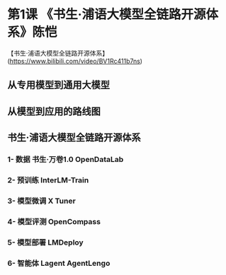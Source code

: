 # 第1课 《书生·浦语大模型全链路开源体系》陈恺   
【书生·浦语大模型全链路开源体系】(https://www.bilibili.com/video/BV1Rc411b7ns)  
## **从专用模型到通用大模型**  
## **从模型到应用的路线图**   
## **书生·浦语大模型全链路开源体系**   
### 1- 数据  书生·万卷1.0  OpenDataLab   
### 2- 预训练 InterLM-Train   
### 3- 模型微调 X Tuner   
### 4- 模型评测  OpenCompass   
### 5- 模型部署  LMDeploy   
### 6- 智能体 Lagent  AgentLengo   

